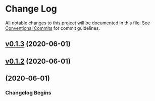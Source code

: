 # Change Log

All notable changes to this project will be documented in this file.
See [Conventional Commits](Https://conventionalcommits.org) for commit guidelines.

<!-- changelog -->

## [v0.1.3](https://github.com/ash-project/ash/compare/0.1.2...v0.1.3) (2020-06-01)




## [v0.1.2](https://github.com/ash-project/ash/compare/0.1.1...v0.1.2) (2020-06-01)




## (2020-06-01)

### Changelog Begins
